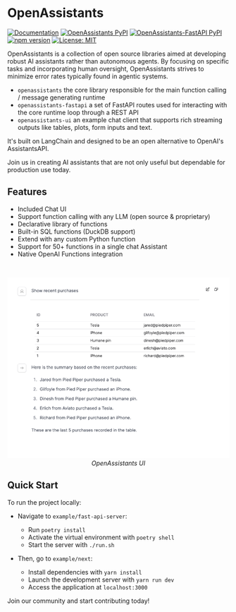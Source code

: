 # OpenAssistants

[![Documentation](https://img.shields.io/badge/docs-openassistants-blue.svg)](https://definitive-io.github.io/openassistants/)
[![OpenAssistants PyPI](https://img.shields.io/pypi/v/openassistants.svg)](https://pypi.org/project/openassistants/)
[![OpenAssistants-FastAPI PyPI](https://img.shields.io/pypi/v/openassistants-fastapi.svg)](https://pypi.org/project/openassistants-fastapi/)
[![npm version](https://img.shields.io/npm/v/@definitive-io/openassistants-ui)](https://www.npmjs.com/package/@definitive-io/openassistants-ui)
[![License: MIT](https://img.shields.io/badge/License-MIT-green.svg)](https://opensource.org/licenses/MIT)

OpenAssistants is a collection of open source libraries aimed at developing robust AI assistants rather than autonomous agents. By focusing on specific tasks and incorporating human oversight, OpenAssistants strives to minimize error rates typically found in agentic systems.

- `openassistants` the core library responsible for the main function calling / message generating runtime
- `openassistants-fastapi` a set of FastAPI routes used for interacting with the core runtime loop through a REST API
- `openassistants-ui` an example chat client that supports rich streaming outputs like tables, plots, form inputs and text.

It's built on LangChain and designed to be an open alternative to OpenAI's AssistantsAPI.

Join us in creating AI assistants that are not only useful but dependable for production use today.

## Features
- Included Chat UI
- Support function calling with any LLM (open source & proprietary)
- Declarative library of functions
- Built-in SQL functions (DuckDB support)
- Extend with any custom Python function
- Support for 50+ functions in a single chat Assistant
- Native OpenAI Functions integration

<br />
<p align="center">
<img src="docs/static/img/openassistants.png" /><br />
  <i>OpenAssistants UI</i>
</p>

## Quick Start

To run the project locally:

- Navigate to `example/fast-api-server`:
  - Run `poetry install`
  - Activate the virtual environment with `poetry shell`
  - Start the server with `./run.sh`

- Then, go to `example/next`:
  - Install dependencies with `yarn install`
  - Launch the development server with `yarn run dev`
  - Access the application at `localhost:3000`

Join our community and start contributing today!
